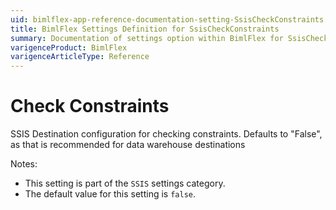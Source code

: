 ```yaml
---
uid: bimlflex-app-reference-documentation-setting-SsisCheckConstraints
title: BimlFlex Settings Definition for SsisCheckConstraints
summary: Documentation of settings option within BimlFlex for SsisCheckConstraints
varigenceProduct: BimlFlex
varigenceArticleType: Reference
---
```


# Check Constraints

SSIS Destination configuration for checking constraints. Defaults to "False", as that is recommended for data warehouse destinations

Notes:
* This setting is part of the `SSIS` settings category.
 * The default value for this setting is `false`.